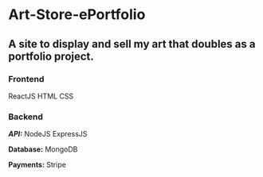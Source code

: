 # Art-Store-ePortfolio
## A site to display and sell my art that doubles as a portfolio project.


### Frontend
ReactJS
HTML
CSS


### Backend
_**API:**_
NodeJS
ExpressJS

**Database:**
MongoDB

**Payments:**
Stripe
